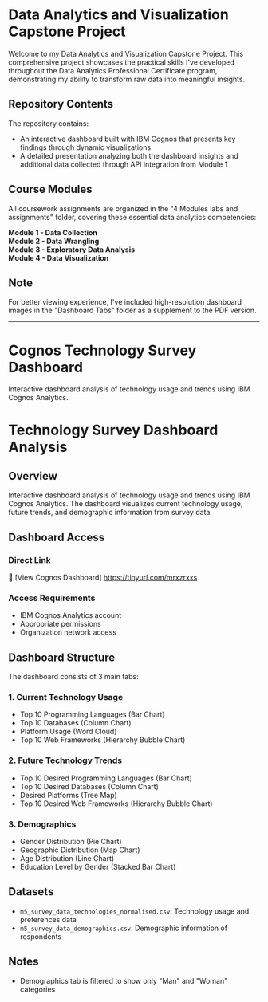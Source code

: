 # Data Analytics and Visualization Capstone Project

Welcome to my Data Analytics and Visualization Capstone Project. This comprehensive project showcases the practical skills I've developed throughout the Data Analytics Professional Certificate program, demonstrating my ability to transform raw data into meaningful insights.

## Repository Contents

The repository contains:
* An interactive dashboard built with IBM Cognos that presents key findings through dynamic visualizations
* A detailed presentation analyzing both the dashboard insights and additional data collected through API integration from Module 1

## Course Modules

All coursework assignments are organized in the "4 Modules labs and assignments" folder, covering these essential data analytics competencies:

**Module 1 - Data Collection**  
**Module 2 - Data Wrangling**  
**Module 3 - Exploratory Data Analysis**  
**Module 4 - Data Visualization**

## Note

For better viewing experience, I've included high-resolution dashboard images in the "Dashboard Tabs" folder as a supplement to the PDF version.

---------------------------------------------------------------------------------------------------------------------------------------------------

# Cognos Technology Survey Dashboard
Interactive dashboard analysis of technology usage and trends using IBM Cognos Analytics.


# Technology Survey Dashboard Analysis

## Overview
Interactive dashboard analysis of technology usage and trends using IBM Cognos Analytics. The dashboard visualizes current technology usage, future trends, and demographic information from survey data.

## Dashboard Access

### Direct Link
🔗 [View Cognos Dashboard]
https://tinyurl.com/mrxzrxxs



### Access Requirements
- IBM Cognos Analytics account
- Appropriate permissions
- Organization network access

## Dashboard Structure
The dashboard consists of 3 main tabs:

### 1. Current Technology Usage
- Top 10 Programming Languages (Bar Chart)
- Top 10 Databases (Column Chart)
- Platform Usage (Word Cloud)
- Top 10 Web Frameworks (Hierarchy Bubble Chart)

### 2. Future Technology Trends
- Top 10 Desired Programming Languages (Bar Chart)
- Top 10 Desired Databases (Column Chart)
- Desired Platforms (Tree Map)
- Top 10 Desired Web Frameworks (Hierarchy Bubble Chart)

### 3. Demographics
- Gender Distribution (Pie Chart)
- Geographic Distribution (Map Chart)
- Age Distribution (Line Chart)
- Education Level by Gender (Stacked Bar Chart)

## Datasets
- `m5_survey_data_technologies_normalised.csv`: Technology usage and preferences data
- `m5_survey_data_demographics.csv`: Demographic information of respondents


## Notes
- Demographics tab is filtered to show only "Man" and "Woman" categories

